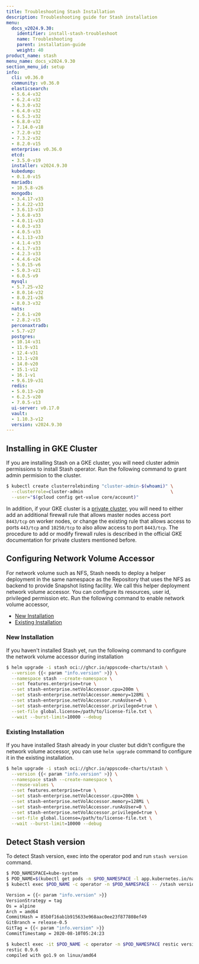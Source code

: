 ```yaml
---
title: Troubleshooting Stash Installation
description: Troubleshooting guide for Stash installation
menu:
  docs_v2024.9.30:
    identifier: install-stash-troubleshoot
    name: Troubleshooting
    parent: installation-guide
    weight: 40
product_name: stash
menu_name: docs_v2024.9.30
section_menu_id: setup
info:
  cli: v0.36.0
  community: v0.36.0
  elasticsearch:
  - 5.6.4-v32
  - 6.2.4-v32
  - 6.3.0-v32
  - 6.4.0-v32
  - 6.5.3-v32
  - 6.8.0-v32
  - 7.14.0-v18
  - 7.2.0-v32
  - 7.3.2-v32
  - 8.2.0-v15
  enterprise: v0.36.0
  etcd:
  - 3.5.0-v19
  installer: v2024.9.30
  kubedump:
  - 0.1.0-v15
  mariadb:
  - 10.5.8-v26
  mongodb:
  - 3.4.17-v33
  - 3.4.22-v33
  - 3.6.13-v33
  - 3.6.8-v33
  - 4.0.11-v33
  - 4.0.3-v33
  - 4.0.5-v33
  - 4.1.13-v33
  - 4.1.4-v33
  - 4.1.7-v33
  - 4.2.3-v33
  - 4.4.6-v24
  - 5.0.15-v6
  - 5.0.3-v21
  - 6.0.5-v9
  mysql:
  - 5.7.25-v32
  - 8.0.14-v32
  - 8.0.21-v26
  - 8.0.3-v32
  nats:
  - 2.6.1-v20
  - 2.8.2-v15
  perconaxtradb:
  - 5.7-v27
  postgres:
  - 10.14-v31
  - 11.9-v31
  - 12.4-v31
  - 13.1-v28
  - 14.0-v20
  - 15.1-v12
  - 16.1-v1
  - 9.6.19-v31
  redis:
  - 5.0.13-v20
  - 6.2.5-v20
  - 7.0.5-v13
  ui-server: v0.17.0
  vault:
  - 1.10.3-v12
  version: v2024.9.30
---
```


## Installing in GKE Cluster

If you are installing Stash on a GKE cluster, you will need cluster admin permissions to install Stash operator. Run the following command to grant admin permision to the cluster.

```bash
$ kubectl create clusterrolebinding "cluster-admin-$(whoami)" \
  --clusterrole=cluster-admin                                 \
  --user="$(gcloud config get-value core/account)"
```

In addition, if your GKE cluster is a [private cluster](https://cloud.google.com/kubernetes-engine/docs/how-to/private-clusters), you will need to either add an additional firewall rule that allows master nodes access port `8443/tcp` on worker nodes, or change the existing rule that allows access to ports `443/tcp` and `10250/tcp` to also allow access to port `8443/tcp`. The procedure to add or modify firewall rules is described in the official GKE documentation for private clusters mentioned before.

## Configuring Network Volume Accessor

For network volume such as NFS, Stash needs to deploy a helper deployment in the same namespace as the Repository that uses the NFS as backend to provide Snapshot listing facility. We call this helper deployment network volume accessor. You can configure its resources, user id, privileged permission etc. Run the following command to enable network volume accessor,


<ul class="nav nav-tabs" id="installerTab" role="tablist">
  <li class="nav-item">
    <a class="nav-link active" id="new-installer-tab" data-toggle="tab" href="#new-installation-tab" role="tab" aria-controls="new-installation-tab" aria-selected="true">New Installation</a>
  </li>
  <li class="nav-item">
    <a class="nav-link" id="existing-installation" data-toggle="tab" href="#existing-installation-tab" role="tab" aria-controls="existing-installation-tab" aria-selected="false">Existing Installation</a>
  </li>
</ul>
<div class="tab-content" id="installerTabContent">
  <div class="tab-pane fade show active" id="new-installation-tab" role="tabpanel" aria-labelledby="new-installation-tab">

### New Installation

If you haven't installed Stash yet, run the following command to configure the network volume accessor during installation

```bash
$ helm upgrade -i stash oci://ghcr.io/appscode-charts/stash \
  --version {{< param "info.version" >}} \
  --namespace stash --create-namespace \
  --set features.enterprise=true \
  --set stash-enterprise.netVolAccessor.cpu=200m \
  --set stash-enterprise.netVolAccessor.memory=128Mi \
  --set stash-enterprise.netVolAccessor.runAsUser=0 \
  --set stash-enterprise.netVolAccessor.privileged=true \
  --set-file global.license=/path/to/license-file.txt \
  --wait --burst-limit=10000 --debug
```

</div>
<div class="tab-pane fade" id="existing-installation-tab" role="tabpanel" aria-labelledby="existing-installation-tab">

### Existing Installation

If you have installed Stash already in your cluster but didn't configure the network volume accessor, you can use `helm upgrade` command to configure it in the existing installation.

```bash
$ helm upgrade -i stash oci://ghcr.io/appscode-charts/stash \
  --version {{< param "info.version" >}} \
  --namespace stash --create-namespace \
  --reuse-values \
  --set features.enterprise=true \
  --set stash-enterprise.netVolAccessor.cpu=200m \
  --set stash-enterprise.netVolAccessor.memory=128Mi \
  --set stash-enterprise.netVolAccessor.runAsUser=0 \
  --set stash-enterprise.netVolAccessor.privileged=true \
  --set-file global.license=/path/to/license-file.txt \
  --wait --burst-limit=10000 --debug
```
</div>
</div>



## Detect Stash version

To detect Stash version, exec into the operator pod and run `stash version` command.

```bash
$ POD_NAMESPACE=kube-system
$ POD_NAME=$(kubectl get pods -n $POD_NAMESPACE -l app.kubernetes.io/name=stash-community -o jsonpath={.items[0].metadata.name})
$ kubectl exec $POD_NAME -c operator -n $POD_NAMESPACE -- /stash version

Version = {{< param "info.version" >}}
VersionStrategy = tag
Os = alpine
Arch = amd64
CommitHash = 85b0f16ab1b915633e968aac0ee23f877808ef49
GitBranch = release-0.5
GitTag = {{< param "info.version" >}}
CommitTimestamp = 2020-08-10T05:24:23

$ kubectl exec -it $POD_NAME -c operator -n $POD_NAMESPACE restic version
restic 0.9.6
compiled with go1.9 on linux/amd64
```
